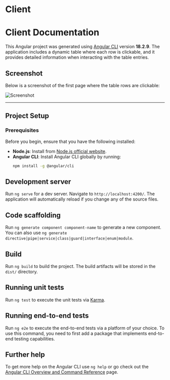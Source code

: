 # Client

# Client Documentation

This Angular project was generated using [Angular CLI](https://github.com/angular/angular-cli) version **18.2.9**. The application includes a dynamic table where each row is clickable, and it provides detailed information when interacting with the table entries.

## Screenshot

Below is a screenshot of the first page where the table rows are clickable:

![Screenshot](https://github.com/user-attachments/assets/ef7114e1-5ad4-4d1c-a451-1a1abb227654)

---

## Project Setup

### Prerequisites
Before you begin, ensure that you have the following installed:
- **Node.js**: Install from [Node.js official website](https://nodejs.org/).
- **Angular CLI**: Install Angular CLI globally by running:
  ```bash
  npm install -g @angular/cli

## Development server

Run `ng serve` for a dev server. Navigate to `http://localhost:4200/`. The application will automatically reload if you change any of the source files.

## Code scaffolding

Run `ng generate component component-name` to generate a new component. You can also use `ng generate directive|pipe|service|class|guard|interface|enum|module`.

## Build

Run `ng build` to build the project. The build artifacts will be stored in the `dist/` directory.

## Running unit tests

Run `ng test` to execute the unit tests via [Karma](https://karma-runner.github.io).

## Running end-to-end tests


Run `ng e2e` to execute the end-to-end tests via a platform of your choice. To use this command, you need to first add a package that implements end-to-end testing capabilities.

## Further help

To get more help on the Angular CLI use `ng help` or go check out the [Angular CLI Overview and Command Reference](https://angular.dev/tools/cli) page.
